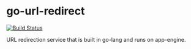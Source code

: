 # go-url-redirect

[![Build Status](https://travis-ci.org/jawscout/go-url-redirect.svg?branch=master)](https://travis-ci.org/jawscout/go-url-redirect)

URL redirection service that is built in go-lang and runs on app-engine.
